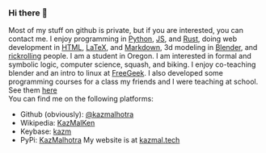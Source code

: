 ### Hi there 👋
Most of my stuff on github is private, but if you are interested, you can contact me.
I enjoy programming in [Python](https://python.org), [JS](https://nodejs.org/), and [Rust](https://www.rust-lang.org/), doing web development in [HTML](https://www.w3.org/html/), [LaTeX](https://www.latex-project.org/), and [Markdown](https://daringfireball.net/projects/markdown/), 3d modeling in [Blender](https://blender.org), and [rickrolling](https://kazmalhotra.github.io/rickroll.html) people. I am a student in Oregon. I am interested in formal and symbolic logic, computer science, squash, and biking. I enjoy co-teaching blender and an intro to linux at [FreeGeek](https://freegeek.org). I also developed some programming courses for a class my friends and I were teaching at school. See them [here](https://github.com/cgmsp)   
You can find me on the following platforms:

- Github (obviously): [@kazmalhotra](https://github.com/kazmalhotra)
- Wikipedia: [KazMalKen](https://en.wikipedia.org/wiki/User:KazMalKen)
- Keybase: [kazm](https://keybase.io/kazm)   
- PyPi: [KazMalhotra](https://pypi.org/user/KazMalhotra/)
My website is at [kazmal.tech](https://kazmal.tech)

<!--
**KazMalhotra/kazmalhotra** is a ✨ _special_ ✨ repository because its `README.md` (this file) appears on your GitHub profile.

Here are some ideas to get you started:

- 🔭 I’m currently working on ...
- 🌱 I’m currently learning ...
- 👯 I’m looking to collaborate on ...
- 🤔 I’m looking for help with ...
- 💬 Ask me about ...
- 📫 How to reach me: ...
- 😄 Pronouns: ...
- ⚡ Fun fact: ...
-->
